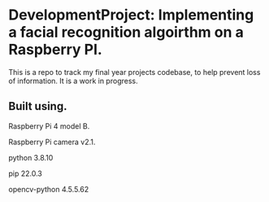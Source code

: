# DevelopmentProject: Implementing a facial recognition algoirthm on a Raspberry PI.
This is a repo to track my final year projects codebase, to help prevent loss of information. It is a work in progress.
## Built using.
Raspberry Pi 4 model B.

Raspberry Pi camera v2.1.

python 3.8.10

pip 22.0.3

opencv-python 4.5.5.62
